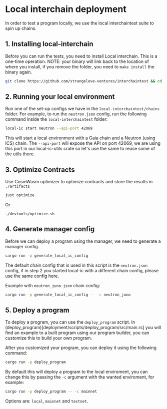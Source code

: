 # Local interchain deployment

In order to test a program locally, we use the local interchaintest suite to spin up chains.

## 1. Installing local-interchain

Before you can run the tests, you need to install Local interchain. This is a one-time operation. NOTE: your binary will link back to the location of where you install, if you remove the folder, you need to `make install` the binary again.

```bash
git clone https://github.com/strangelove-ventures/interchaintest && cd interchaintest/local-interchain && make install
```

## 2. Running your local environment

Run one of the set-up configs we have in the `local-interchaintest/chains` folder. For example, to run the `neutron.json` config, run the following command inside the `local-interchaintest` folder:

```bash
local-ic start neutron --api-port 42069
```

This will start a local environment with a Gaia chain and a Neutron (using ICS) chain. The `--api-port` will expose the API on port 42069, we are using this port in our local-ic-utils crate so let's use the same to reuse some of the utils there.

## 3. Optimize Contracts

Use CosmWasm optimizer to optimize contracts and store the results in `./artifacts`

```bash
just optimize
```

Or

```base
./devtools/optimize.sh
```

## 4. Generate manager config

Before we can deploy a program using the manager, we need to generate a manager config.

```bash
cargo run -p generate_local_ic_config
```

The default chain config that is used in this script is the `neutron.json` config, if in step 2 you started local-ic with a different chain config, please use the same config here.

Example with `neutron_juno.json` chain config:

```bash
cargo run -p generate_local_ic_config -- -c neutron_juno
```

## 5. Deploy a program

To deploy a program, you can use the `deploy_program` script. In (deploy_program)[deployment/scripts/deploy_program/src/main.rs] you will find an example to a built program using our program builder, you can customize this to build your own program.

After you customized your program, you can deploy it using the following command:

```bash
cargo run -p deploy_program
```

By default this will deploy a program to the local enviroment, you can change this by passing the `-c` argument with the wanted enviroment, for example:

```bash
cargo run -p deploy_program -- -c mainnet
```

Options are: `local`, `mainnet` and `testnet`.
